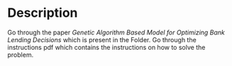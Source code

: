 # Description
Go through the paper _Genetic Algorithm Based Model for Optimizing Bank Lending Decisions_ which is present in the Folder.
Go through the instructions pdf which contains the instructions on how to solve the problem.
